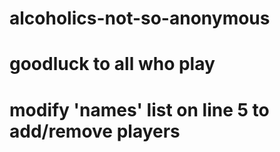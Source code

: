 # alcoholics-not-so-anonymous
# goodluck to all who play
# modify 'names' list on line 5 to add/remove players
